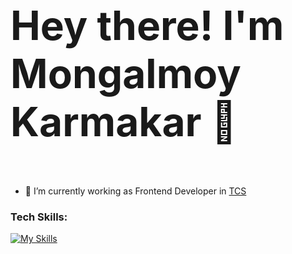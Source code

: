 ### <p style="font-size: 64px">Hey there! I'm Mongalmoy Karmakar 👋</p>

- 🔭 I’m currently working as Frontend Developer in [TCS](https://www.tcs.com)

<!--
**mongalmoy/mongalmoy** is a ✨ _special_ ✨ repository because its `README.md` (this file) appears on your GitHub profile.

Here are some ideas to get you started:

- 🔭 I’m currently working on ...
- 🌱 I’m currently learning ...
- 👯 I’m looking to collaborate on ...
- 🤔 I’m looking for help with ...
- 💬 Ask me about ...
- 📫 How to reach me: ...
- 😄 Pronouns: ...
- ⚡ Fun fact: ...
-->
### <p>Tech Skills:</p>
[![My Skills](https://skillicons.dev/icons?i=cpp,js,html,css,bootstrap,react,nodejs,express,mongodb)](https://skillicons.dev)
